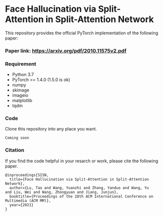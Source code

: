 # Face Hallucination via Split-Attention in Split-Attention Network

This repository provides the official PyTorch implementation of the following paper:

### Paper link: https://arxiv.org/pdf/2010.11575v2.pdf
### Requirement
* Python 3.7
* PyTorch >= 1.4.0 (1.5.0 is ok)
* numpy
* skimage
* imageio
* matplotlib
* tqdm
### Code
Clone this repository into any place you want.
```
Coming soon
```
### Citation
If you find the code helpful in your resarch or work, please cite the following paper.
```
@inproceedings{SISN,
  title={Face Hallucination via Split-Attention in Split-Attention Network},
  author={Lu, Tao and Wang, Yuanzhi and Zhang, Yanduo and Wang, Yu  and Liu, Wei and Wang, Zhongyuan and Jiang, Junjun},
  booktitle={Proceedings of the 28th ACM International Conference on Multimedia (ACM MM)},
  year={2021}
}
```
